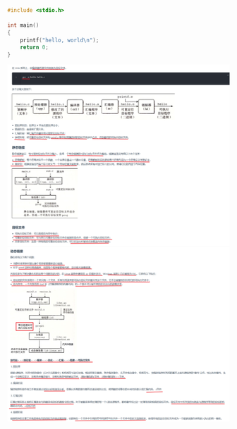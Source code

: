 ```cpp
#include <stdio.h>

int main()
{
    printf("hello, world\n");
    return 0;
}

```

![alt text](130image1.png)
![alt text](130image2.png)